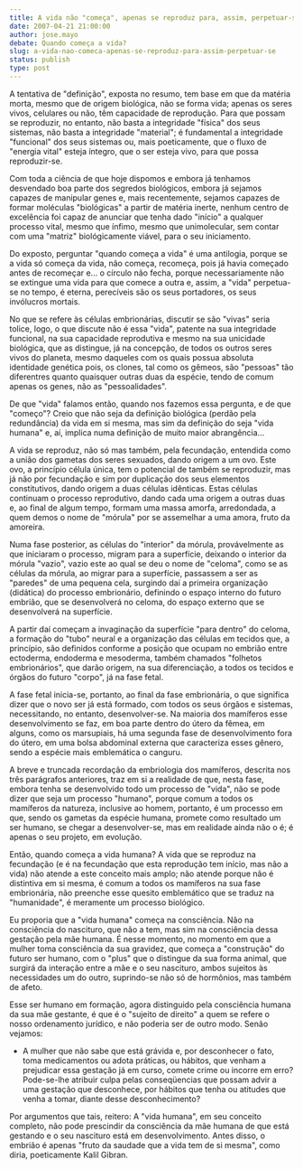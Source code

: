 ```yaml
---
title: A vida não "começa", apenas se reproduz para, assim, perpetuar-se.
date: 2007-04-21 21:00:00
author: jose.mayo
debate: Quando começa a vida?
slug: a-vida-nao-comeca-apenas-se-reproduz-para-assim-perpetuar-se
status: publish 
type: post
---
```


  

A tentativa de "definição", exposta no resumo, tem base em que da matéria morta, mesmo que de origem biológica, não se forma vida; apenas os seres vivos, celulares ou não, têm capacidade de reprodução. Para que possam se reproduzir, no entanto, não basta a integridade "física" dos seus sistemas, não basta a integridade "material"; é fundamental a integridade "funcional" dos seus sistemas ou, mais poeticamente, que o fluxo de "energia vital" esteja íntegro, que o ser esteja vivo, para que possa reproduzir-se.  

  

Com toda a ciência de que hoje dispomos e embora já tenhamos desvendado boa parte dos segredos biológicos, embora já sejamos capazes de manipular genes e, mais recentemente, sejamos capazes de formar moléculas "biológicas" a partir de matéria inerte, nenhum centro de excelência foi capaz de anunciar que tenha dado "início" a qualquer processo vital, mesmo que ínfimo, mesmo que unimolecular, sem contar com uma "matriz" biológicamente viável, para o seu iniciamento.  

  

Do exposto, perguntar "quando começa a vida" é uma antilogia, porque se a vida só começa da vida, não começa, recomeça, pois já havia começado antes de recomeçar e... o círculo não fecha, porque necessariamente não se extingue uma vida para que comece a outra e, assim, a "vida" perpetua-se no tempo, é eterna, perecíveis são os seus portadores, os seus invólucros mortais.  

  

No que se refere às células embrionárias, discutir se são "vivas" seria tolice, logo, o que discute não é essa "vida", patente na sua integridade funcional, na sua capacidade reprodutiva e mesmo na sua unicidade biológica, que as distingue, já na concepção, de todos os outros seres vivos do planeta, mesmo daqueles com os quais possua absoluta identidade genética pois, os clones, tal como os gêmeos, são "pessoas" tão diferentres quanto quaisquer outras duas da espécie, tendo de comum apenas os genes, não as "pessoalidades".  

  

De que "vida" falamos então, quando nos fazemos essa pergunta, e de que "começo"? Creio que não seja da definição biológica (perdão pela redundância) da vida em si mesma, mas sim da definição do seja "vida humana" e, aí, implica numa definição de muito maior abrangência...  

  

A vida se reproduz, não só mas também, pela fecundação, entendida como a união dos gametas dos seres sexuados, dando origem a um ovo. Este ovo, a princípio célula única, tem o potencial de também se reproduzir, mas já não por fecundação e sim por duplicação dos seus elementos constitutivos, dando origem a duas células idênticas. Estas células continuam o processo reprodutivo, dando cada uma origem a outras duas e, ao final de algum tempo, formam uma massa amorfa, arredondada, a quem demos o nome de "mórula" por se assemelhar a uma amora, fruto da amoreira.  

  

Numa fase posterior, as células do "interior" da mórula, provávelmente as que iniciaram o processo, migram para a superfície, deixando o interior da mórula "vazio", vazio este ao qual se deu o nome de "celoma", como se as células da mórula, ao migrar para a superfície, passassem a ser as "paredes" de uma pequena cela, surgindo daí a primeira organização (didática) do processo embrionário, definindo o espaço interno do futuro embrião, que se desenvolverá no celoma, do espaço externo que se desenvolverá na superfície.  

  

A partir daí começam a invaginação da superfície "para dentro" do celoma, a formação do "tubo" neural e a organização das células em tecidos que, a princípio, são definidos conforme a posição que ocupam no embrião entre ectoderma, endoderma e mesoderma, também chamados "folhetos embrionários", que darão origem, na sua diferenciação, a todos os tecidos e órgãos do futuro "corpo", já na fase fetal.  

  

A fase fetal inicia-se, portanto, ao final da fase embrionária, o que significa dizer que o novo ser já está formado, com todos os seus órgãos e sistemas, necessitando, no entanto, desenvolver-se. Na maioria dos mamíferos esse desenvolvimento se faz, em boa parte dentro do útero da fêmea, em alguns, como os marsupiais, há uma segunda fase de desenvolvimento fora do útero, em uma bolsa abdominal externa que caracteriza esses gênero, sendo a espécie mais emblemática o canguru.  

  

A breve e truncada recordação da embriologia dos mamíferos, descrita nos três parágrafos anteriores, traz em si a realidade de que, nesta fase, embora tenha se desenvolvido todo um processo de "vida", não se pode dizer que seja um processo "humano", porque comum a todos os mamíferos da natureza, inclusive ao homem, portanto, é um processo em que, sendo os gametas da espécie humana, promete como resultado um ser humano, se chegar a desenvolver-se, mas em realidade ainda não o é; é apenas o seu projeto, em evolução.  

  

Então, quando começa a vida humana? A vida que se reproduz na fecundação (e é na fecundação que esta reprodução tem início, mas não a vida) não atende a este conceito mais amplo; não atende porque não é distintiva em si mesma, é comum a todos os mamíferos na sua fase embrionária, não preenche esse quesito emblemático que se traduz na "humanidade", é meramente um processo biológico.  

  

Eu proporia que a "vida humana" começa na consciência. Não na consciência do nascituro, que não a tem, mas sim na consciência dessa gestação pela mãe humana. É nesse momento, no momento em que a mulher toma consciência da sua gravidez, que começa a "construção" do futuro ser humano, com o "plus" que o distingue da sua forma animal, que surgirá da interação entre a mãe e o seu nascituro, ambos sujeitos às necessidades um do outro, suprindo-se não só de hormônios, mas também de afeto.  

  

Esse ser humano em formação, agora distinguido pela consciência humana da sua mãe gestante, é que é o "sujeito de direito" a quem se refere o nosso ordenamento jurídico, e não poderia ser de outro modo. Senão vejamos:   

  

- A mulher que não sabe que está grávida e, por desconhecer o fato, toma medicamentos ou adota práticas, ou hábitos, que venham a prejudicar essa gestação já em curso, comete crime ou incorre em erro? Pode-se-lhe atribuir culpa pelas conseqüencias que possam advir a uma gestação que desconhece, por hábitos que tenha ou atitudes que venha a tomar, diante desse desconhecimento?   

  

Por argumentos que tais, reitero: A "vida humana", em seu conceito completo, não pode prescindir da consciência da mãe humana de que está gestando e o seu nascituro está em desenvolvimento. Antes disso, o embrião é apenas "fruto da saudade que a vida tem de si mesma", como diria, poeticamente Kalil Gibran.
